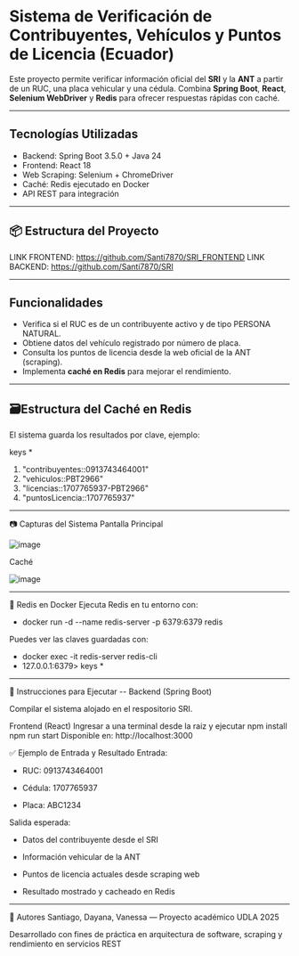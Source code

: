 # Sistema de Verificación de Contribuyentes, Vehículos y Puntos de Licencia (Ecuador)

Este proyecto permite verificar información oficial del **SRI** y la **ANT** a partir de un RUC, una placa vehicular y una cédula. Combina **Spring Boot**, **React**, **Selenium WebDriver** y **Redis** para ofrecer respuestas rápidas con caché.

---

## Tecnologías Utilizadas

- Backend: Spring Boot 3.5.0 + Java 24  
- Frontend: React 18  
- Web Scraping: Selenium + ChromeDriver  
- Caché: Redis ejecutado en Docker  
- API REST para integración  

---

## 📦 Estructura del Proyecto

LINK FRONTEND: https://github.com/Santi7870/SRI_FRONTEND
LINK BACKEND: https://github.com/Santi7870/SRI


---

## Funcionalidades

- Verifica si el RUC es de un contribuyente activo y de tipo PERSONA NATURAL.
- Obtiene datos del vehículo registrado por número de placa.
- Consulta los puntos de licencia desde la web oficial de la ANT (scraping).
- Implementa **caché en Redis** para mejorar el rendimiento.

---

## 🗃Estructura del Caché en Redis

El sistema guarda los resultados por clave, ejemplo:

keys *
1) "contribuyentes::0913743464001"
2) "vehiculos::PBT2966"
3) "licencias::1707765937-PBT2966"
4) "puntosLicencia::1707765937"

---

📷 Capturas del Sistema
Pantalla Principal

![image](https://github.com/user-attachments/assets/a3fdb050-da9c-4dd8-9121-23a446ab894e)

Caché

![image](https://github.com/user-attachments/assets/d951525b-c082-4e4c-97b1-4ddbbf4a0e7c)

---

🐳 Redis en Docker
Ejecuta Redis en tu entorno con:

- docker run -d --name redis-server -p 6379:6379 redis

Puedes ver las claves guardadas con:

- docker exec -it redis-server redis-cli
- 127.0.0.1:6379> keys *

---

🚀 Instrucciones para Ejecutar
-- Backend (Spring Boot)

Compilar el sistema alojado en el respositorio SRI.

Frontend (React)
Ingresar a una terminal desde la raiz y ejecutar
npm install
npm run start
Disponible en: http://localhost:3000

✅ Ejemplo de Entrada y Resultado
Entrada:

 - RUC: 0913743464001
 
- Cédula: 1707765937

- Placa: ABC1234

Salida esperada:

- Datos del contribuyente desde el SRI

- Información vehicular de la ANT

- Puntos de licencia actuales desde scraping web

- Resultado mostrado y cacheado en Redis

---

👤 Autores
Santiago, Dayana, Vanessa — Proyecto académico UDLA 2025

Desarrollado con fines de práctica en arquitectura de software, scraping y rendimiento en servicios REST



